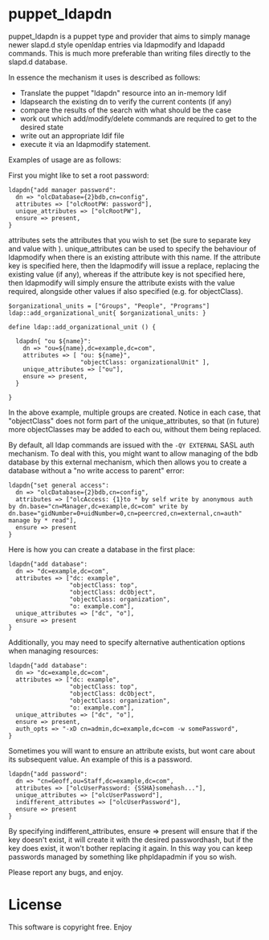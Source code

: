puppet_ldapdn
=============

puppet_ldapdn is a puppet type and provider that aims to simply manage newer slapd.d style openldap entries via ldapmodify and ldapadd commands. This is much more preferable than writing files directly to the slapd.d database.

In essence the mechanism it uses is described as follows:

* Translate the puppet "ldapdn" resource into an in-memory ldif
* ldapsearch the existing dn to verify the current contents (if any)
* compare the results of the search with what should be the case
* work out which add/modify/delete commands are required to get to the desired state
* write out an appropriate ldif file
* execute it via an ldapmodify statement.

Examples of usage are as follows:

First you might like to set a root password:

```puppet
ldapdn{"add manager password":
  dn => "olcDatabase={2}bdb,cn=config",
  attributes => ["olcRootPW: password"],
  unique_attributes => ["olcRootPW"],
  ensure => present,
}
```

attributes sets the attributes that you wish to set (be sure to separate key and value with <semi-colon space>).
unique_attributes can be used to specify the behaviour of ldapmodify when there is an existing attribute with this name. If the attribute key is specified here, then the ldapmodify will issue a replace, replacing the existing value (if any), whereas if the attribute key is not specified here, then ldapmodify will simply ensure the attribute exists with the value required, alongside other values if also specified (e.g. for objectClass).

```puppet
$organizational_units = ["Groups", "People", "Programs"]
ldap::add_organizational_unit{ $organizational_units: }

define ldap::add_organizational_unit () {

  ldapdn{ "ou ${name}":
    dn => "ou=${name},dc=example,dc=com",
    attributes => [ "ou: ${name}",
                    "objectClass: organizationalUnit" ],
    unique_attributes => ["ou"],
    ensure => present,
  }

}
```

In the above example, multiple groups are created. Notice in each case, that "objectClass" does not form part of the unique_attributes, so that (in future) more objectClasses may be added to each ou, without them being replaced.

By default, all ldap commands are issued with the `-QY EXTERNAL` SASL auth mechanism. To deal with this, you might want to allow managing of the bdb database by this external mechanism, which then allows you to create a database without a "no write access to parent" error:

```puppet
ldapdn{"set general access":
  dn => "olcDatabase={2}bdb,cn=config",
  attributes => ["olcAccess: {1}to * by self write by anonymous auth by dn.base="cn=Manager,dc=example,dc=com" write by dn.base="gidNumber=0+uidNumber=0,cn=peercred,cn=external,cn=auth" manage by * read"],
  ensure => present
}
```

Here is how you can create a database in the first place:

```puppet
ldapdn{"add database":
  dn => "dc=example,dc=com",
  attributes => ["dc: example",
                 "objectClass: top",
                 "objectClass: dcObject",
                 "objectClass: organization",
                 "o: example.com"],
  unique_attributes => ["dc", "o"],
  ensure => present
}
```

Additionally, you may need to specify alternative authentication options when managing resources:

```puppet
ldapdn{"add database":
  dn => "dc=example,dc=com",
  attributes => ["dc: example",
                 "objectClass: top",
                 "objectClass: dcObject",
                 "objectClass: organization",
                 "o: example.com"],
  unique_attributes => ["dc", "o"],
  ensure => present,
  auth_opts => "-xD cn=admin,dc=example,dc=com -w somePassword",
}
```

Sometimes you will want to ensure an attribute exists, but wont care about its subsequent value. An example of this is a password.

```puppet
ldapdn{"add password":
  dn => "cn=Geoff,ou=Staff,dc=example,dc=com",
  attributes => ["olcUserPassword: {SSHA}somehash..."],
  unique_attributes => ["olcUserPassword"],
  indifferent_attributes => ["olcUserPassword"],
  ensure => present
}
```

By specifying indifferent_attributes, ensure => present will ensure that if the key doesn't exist, it will create it with the desired passwordhash, but if the key does exist, it won't bother replacing it again. In this way you can keep passwords managed by something like phpldapadmin if you so wish.

Please report any bugs, and enjoy.

License
=======

This software is copyright free. Enjoy


